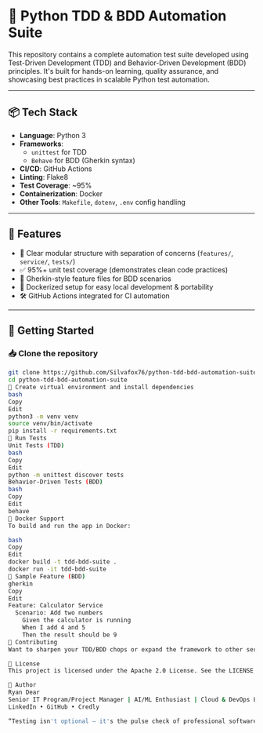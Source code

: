 # 🧪 Python TDD & BDD Automation Suite

This repository contains a complete automation test suite developed using Test-Driven Development (TDD) and Behavior-Driven Development (BDD) principles. It's built for hands-on learning, quality assurance, and showcasing best practices in scalable Python test automation.

---

## 📦 Tech Stack

- **Language**: Python 3
- **Frameworks**:
  - `unittest` for TDD
  - `Behave` for BDD (Gherkin syntax)
- **CI/CD**: GitHub Actions
- **Linting**: Flake8
- **Test Coverage**: ~95%
- **Containerization**: Docker
- **Other Tools**: `Makefile`, `dotenv`, `.env` config handling

---

## 🚀 Features

- 📁 Clear modular structure with separation of concerns (`features/`, `service/`, `tests/`)
- ✅ 95%+ unit test coverage (demonstrates clean code practices)
- 🧪 Gherkin-style feature files for BDD scenarios
- 🐳 Dockerized setup for easy local development & portability
- 🛠️ GitHub Actions integrated for CI automation

---

## 🧰 Getting Started

### 📥 Clone the repository

```bash
git clone https://github.com/Silvafox76/python-tdd-bdd-automation-suite.git
cd python-tdd-bdd-automation-suite
🐍 Create virtual environment and install dependencies
bash
Copy
Edit
python3 -m venv venv
source venv/bin/activate
pip install -r requirements.txt
🧪 Run Tests
Unit Tests (TDD)
bash
Copy
Edit
python -m unittest discover tests
Behavior-Driven Tests (BDD)
bash
Copy
Edit
behave
🐳 Docker Support
To build and run the app in Docker:

bash
Copy
Edit
docker build -t tdd-bdd-suite .
docker run -it tdd-bdd-suite
🧪 Sample Feature (BDD)
gherkin
Copy
Edit
Feature: Calculator Service
  Scenario: Add two numbers
    Given the calculator is running
    When I add 4 and 5
    Then the result should be 9
🤝 Contributing
Want to sharpen your TDD/BDD chops or expand the framework to other services? Pull requests are welcome!

📜 License
This project is licensed under the Apache 2.0 License. See the LICENSE file for details.

📣 Author
Ryan Dear
Senior IT Program/Project Manager | AI/ML Enthusiast | Cloud & DevOps Leader
LinkedIn • GitHub • Credly

“Testing isn't optional — it's the pulse check of professional software.”
